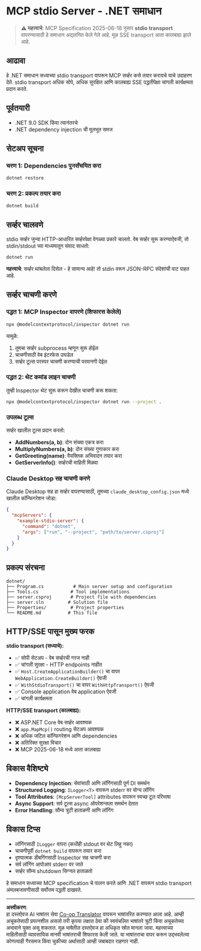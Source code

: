 <!--
CO_OP_TRANSLATOR_METADATA:
{
  "original_hash": "69372338676e01a2c97f42f70fdfbf42",
  "translation_date": "2025-08-26T20:19:17+00:00",
  "source_file": "03-GettingStarted/05-stdio-server/solution/dotnet/README.md",
  "language_code": "mr"
}
-->
# MCP stdio Server - .NET समाधान

> **⚠️ महत्त्वाचे**: MCP Specification 2025-06-18 नुसार **stdio transport** वापरण्यासाठी हे समाधान अद्यतनित केले गेले आहे. मूळ SSE transport आता कालबाह्य झाले आहे.

## आढावा

हे .NET समाधान सध्याच्या stdio transport वापरून MCP सर्व्हर कसे तयार करायचे याचे उदाहरण देते. stdio transport अधिक सोपे, अधिक सुरक्षित आणि कालबाह्य SSE पद्धतीपेक्षा चांगली कार्यक्षमता प्रदान करते.

## पूर्वतयारी

- .NET 9.0 SDK किंवा त्यानंतरचे
- .NET dependency injection ची मूलभूत समज

## सेटअप सूचना

### चरण 1: Dependencies पुनर्संचयित करा

```bash
dotnet restore
```

### चरण 2: प्रकल्प तयार करा

```bash
dotnet build
```

## सर्व्हर चालवणे

stdio सर्व्हर जुन्या HTTP-आधारित सर्व्हरपेक्षा वेगळ्या प्रकारे चालतो. वेब सर्व्हर सुरू करण्याऐवजी, तो stdin/stdout च्या माध्यमातून संवाद साधतो:

```bash
dotnet run
```

**महत्त्वाचे**: सर्व्हर थांबलेला दिसेल - हे सामान्य आहे! तो stdin वरून JSON-RPC संदेशांची वाट पाहत आहे.

## सर्व्हर चाचणी करणे

### पद्धत 1: MCP Inspector वापरणे (शिफारस केलेले)

```bash
npx @modelcontextprotocol/inspector dotnet run
```

यामुळे:
1. तुमचा सर्व्हर subprocess म्हणून सुरू होईल
2. चाचणीसाठी वेब इंटरफेस उघडेल
3. सर्व्हर टूल्स परस्पर चाचणी करण्याची परवानगी देईल

### पद्धत 2: थेट कमांड लाइन चाचणी

तुम्ही Inspector थेट सुरू करून देखील चाचणी करू शकता:

```bash
npx @modelcontextprotocol/inspector dotnet run --project .
```

### उपलब्ध टूल्स

सर्व्हर खालील टूल्स प्रदान करतो:

- **AddNumbers(a, b)**: दोन संख्या एकत्र करा
- **MultiplyNumbers(a, b)**: दोन संख्या गुणाकार करा  
- **GetGreeting(name)**: वैयक्तिक अभिवादन तयार करा
- **GetServerInfo()**: सर्व्हरची माहिती मिळवा

### Claude Desktop सह चाचणी करणे

Claude Desktop सह हा सर्व्हर वापरण्यासाठी, तुमच्या `claude_desktop_config.json` मध्ये खालील कॉन्फिगरेशन जोडा:

```json
{
  "mcpServers": {
    "example-stdio-server": {
      "command": "dotnet",
      "args": ["run", "--project", "path/to/server.csproj"]
    }
  }
}
```

## प्रकल्प संरचना

```
dotnet/
├── Program.cs           # Main server setup and configuration
├── Tools.cs            # Tool implementations
├── server.csproj       # Project file with dependencies
├── server.sln         # Solution file
├── Properties/         # Project properties
└── README.md          # This file
```

## HTTP/SSE पासून मुख्य फरक

**stdio transport (सध्याचे):**
- ✅ सोपी सेटअप - वेब सर्व्हरची गरज नाही
- ✅ चांगली सुरक्षा - HTTP endpoints नाहीत
- ✅ `Host.CreateApplicationBuilder()` चा वापर `WebApplication.CreateBuilder()` ऐवजी
- ✅ `WithStdioTransport()` चा वापर `WithHttpTransport()` ऐवजी
- ✅ Console application वेब application ऐवजी
- ✅ चांगली कार्यक्षमता

**HTTP/SSE transport (कालबाह्य):**
- ❌ ASP.NET Core वेब सर्व्हर आवश्यक
- ❌ `app.MapMcp()` routing सेटअप आवश्यक
- ❌ अधिक जटिल कॉन्फिगरेशन आणि dependencies
- ❌ अतिरिक्त सुरक्षा विचार
- ❌ MCP 2025-06-18 मध्ये आता कालबाह्य

## विकास वैशिष्ट्ये

- **Dependency Injection**: सेवांसाठी आणि लॉगिंगसाठी पूर्ण DI समर्थन
- **Structured Logging**: `ILogger<T>` वापरून stderr वर योग्य लॉगिंग
- **Tool Attributes**: `[McpServerTool]` attributes वापरून स्वच्छ टूल परिभाषा
- **Async Support**: सर्व टूल्स async ऑपरेशन्सला समर्थन देतात
- **Error Handling**: सौम्य त्रुटी हाताळणी आणि लॉगिंग

## विकास टिप्स

- लॉगिंगसाठी `ILogger` वापरा (कधीही stdout वर थेट लिहू नका)
- चाचणीपूर्वी `dotnet build` वापरून तयार करा
- दृश्यात्मक डीबगिंगसाठी Inspector सह चाचणी करा
- सर्व लॉगिंग आपोआप stderr वर जाते
- सर्व्हर सौम्य shutdown सिग्नल हाताळतो

हे समाधान सध्याच्या MCP specification चे पालन करते आणि .NET वापरून stdio transport अंमलबजावणीसाठी सर्वोत्तम पद्धती दाखवते.

---

**अस्वीकरण**:  
हा दस्तऐवज AI भाषांतर सेवा [Co-op Translator](https://github.com/Azure/co-op-translator) वापरून भाषांतरित करण्यात आला आहे. आम्ही अचूकतेसाठी प्रयत्नशील असलो तरी कृपया लक्षात ठेवा की स्वयंचलित भाषांतरे त्रुटी किंवा अचूकतेच्या अभावाने युक्त असू शकतात. मूळ भाषेतील दस्तऐवज हा अधिकृत स्रोत मानला जावा. महत्त्वाच्या माहितीसाठी व्यावसायिक मानवी भाषांतराची शिफारस केली जाते. या भाषांतराचा वापर करून उद्भवलेल्या कोणत्याही गैरसमज किंवा चुकीच्या अर्थासाठी आम्ही जबाबदार राहणार नाही.